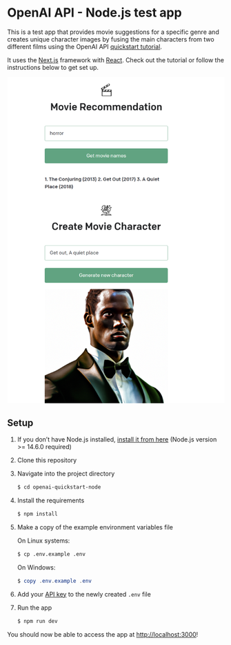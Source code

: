 # OpenAI API - Node.js test app

This is a test app that provides movie suggestions for a specific genre and creates unique character images by fusing the main characters from two different films using the OpenAI API [quickstart tutorial](https://platform.openai.com/docs/quickstart). 

It uses the [Next.js](https://nextjs.org/) framework with [React](https://reactjs.org/). Check out the tutorial or follow the instructions below to get set up.

![The first text box that puts a movie genre you want to get recommendation. The second text box that puts two movies that you want to create a new character.](public/demo.png)


## Setup

1. If you don’t have Node.js installed, [install it from here](https://nodejs.org/en/) (Node.js version >= 14.6.0 required)

2. Clone this repository

3. Navigate into the project directory

   ```bash
   $ cd openai-quickstart-node
   ```

4. Install the requirements

   ```bash
   $ npm install
   ```

5. Make a copy of the example environment variables file

   On Linux systems: 
   ```bash
   $ cp .env.example .env
   ```
   On Windows:
   ```powershell
   $ copy .env.example .env
   ```
6. Add your [API key](https://platform.openai.com/account/api-keys) to the newly created `.env` file

7. Run the app

   ```bash
   $ npm run dev
   ```

You should now be able to access the app at [http://localhost:3000](http://localhost:3000)! 
